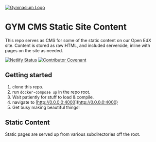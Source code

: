 [![Gymnasium Logo](https://cdn.rawgit.com/gymnasium/gymnasium.github.io/master/assets/GYM-logo.svg)](https://thegymnasium.com)

# GYM CMS Static Site Content

This repo serves as CMS for some of the static content on our Open EdX site. Content is stored as raw HTML, and included serverside, inline with pages on the site as needed.

[![Netlify Status](https://api.netlify.com/api/v1/badges/897026f2-f0c0-43fa-a6d4-3bf1d3eefc2d/deploy-status)](https://app.netlify.com/sites/gymcms/deploys)
[![Contributor Covenant](https://img.shields.io/badge/Contributor%20Covenant-v1.4%20adopted-ff69b4.svg)](./CODE_OF_CONDUCT.md)

## Getting started

1. clone this repo.
1. run `docker-compose up` in the repo root.
1. Wait patiently for stuff to load & compile.
1. navigate to [http://0.0.0.0:4000](http://0.0.0.0:4000)
1. Get busy making beautiful things!

## Static Content
Static pages are served up from various subdirectories off the root.
